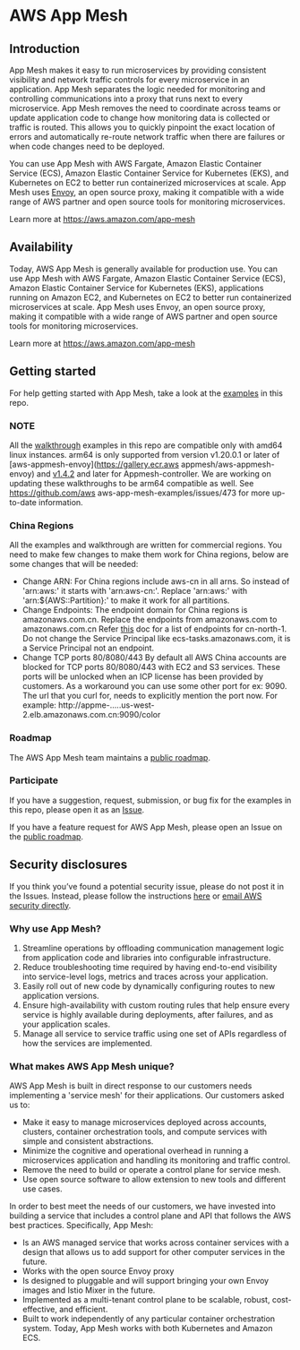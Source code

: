 # AWS App Mesh

## Introduction

App Mesh makes it easy to run microservices by providing consistent visibility and network traffic controls for every microservice in an application. App Mesh separates the logic needed for monitoring and controlling communications into a proxy that runs next to every microservice. App Mesh removes the need to coordinate across teams or update application code to change how monitoring data is collected or traffic is routed. This allows you to quickly pinpoint the exact location of errors and automatically re-route network traffic when there are failures or when code changes need to be deployed.

You can use App Mesh with AWS Fargate, Amazon Elastic Container Service (ECS), Amazon Elastic Container Service for Kubernetes (EKS), and Kubernetes on EC2 to better run containerized microservices at scale. App Mesh uses [Envoy](https://www.envoyproxy.io/), an open source proxy, making it compatible with a wide range of AWS partner and open source tools for monitoring microservices.

Learn more at https://aws.amazon.com/app-mesh

## Availability

Today, AWS App Mesh is generally available for production use. You can use App Mesh with AWS Fargate, Amazon Elastic Container Service (ECS), Amazon Elastic Container Service for Kubernetes (EKS), applications running on Amazon EC2, and Kubernetes on EC2 to better run containerized microservices at scale. App Mesh uses Envoy, an open source proxy, making it compatible with a wide range of AWS partner and open source tools for monitoring microservices.

Learn more at https://aws.amazon.com/app-mesh

## Getting started
For help getting started with App Mesh, take a look at the [examples](https://github.com/aws/aws-app-mesh-examples/tree/master/examples) in this repo.  

### NOTE     
All the [walkthrough](https://github.com/aws/aws-app-mesh-examples/tree/main/walkthroughs) examples in this repo are compatible only
with amd64 linux instances. arm64 is only supported from version v1.20.0.1 or later of [aws-appmesh-envoy](https://gallery.ecr.aws
appmesh/aws-appmesh-envoy) and [v1.4.2](https://github.com/aws/aws-app-mesh-controller-for-k8s/releases/tag/v1.4.2) and later for
Appmesh-controller. We are working on updating these walkthroughs to be arm64 compatible as well. See https://github.com/aws
aws-app-mesh-examples/issues/473 for more up-to-date information.  

### China Regions
All the examples and walkthrough are written for commercial regions. You need to make few changes to make them work for China regions, below are some changes that will be needed:

* Change ARN:
  For China regions include aws-cn in all arns. So instead of 'arn:aws:' it starts with 'arn:aws-cn:'.
  Replace 'arn:aws:' with 'arn:${AWS::Partition}:' to make it work for all partitions.
* Change Endpoints:
  The endpoint domain for China regions is amazonaws.com.cn. Replace the endpoints from amazonaws.com to amazonaws.com.cn Refer [this](https://docs.amazonaws.cn/en_us/aws/latest/userguide/endpoints-Beijing.html) doc for a list of endpoints for cn-north-1.
  Do not change the Service Principal like ecs-tasks.amazonaws.com, it is a Service Principal not an endpoint.
* Change TCP ports 80/8080/443
  By default all AWS China accounts are blocked for TCP ports 80/8080/443 with EC2 and S3 services. These ports will be unlocked when an ICP license has been provided by customers. As a workaround you can use some other port for ex: 9090. The url that you curl for, needs to explicitly mention the port now.
  For example: http://appme-.....us-west-2.elb.amazonaws.com.cn:9090/color

### Roadmap

The AWS App Mesh team maintains a [public roadmap](https://github.com/aws/aws-app-mesh-roadmap).

### Participate

If you have a suggestion, request, submission, or bug fix for the examples in this repo, please open it as an [Issue](https://github.com/aws/aws-app-mesh-examples/issues).  

If you have a feature request for AWS App Mesh, please open an Issue on the [public roadmap](https://github.com/aws/aws-app-mesh-roadmap).

## Security disclosures

If you think you’ve found a potential security issue, please do not post it in the Issues.  Instead, please follow the instructions [here](https://aws.amazon.com/security/vulnerability-reporting/) or [email AWS security directly](mailto:aws-security@amazon.com).

### Why use  App Mesh?

1. Streamline operations by offloading communication management logic from application code and libraries into configurable infrastructure.
2. Reduce troubleshooting time required by having end-to-end visibility into service-level logs, metrics and traces across your application.
3. Easily roll out of new code by dynamically configuring routes to new application versions.
4. Ensure high-availability with custom routing rules that help ensure every service is highly available during deployments, after failures, and as your application scales.
5. Manage all service to service traffic using one set of APIs regardless of how the services are implemented.

### What makes AWS App Mesh unique?

AWS App Mesh is built in direct response to our customers needs implementing a 'service mesh' for their applications. Our customers asked us to:

* Make it easy to manage microservices deployed across accounts, clusters, container orchestration tools, and compute services with simple and consistent abstractions.
* Minimize the cognitive and operational overhead in running a microservices application and handling its monitoring and traffic control.
* Remove the need to build or operate a control plane for service mesh.
* Use open source software to allow extension to new tools and different use cases.

In order to best meet the needs of our customers, we have invested into building a service that includes a control plane and API that follows the AWS best practices. Specifically, App Mesh:

* Is an AWS managed service that works across container services with a design that allows us to add support for other computer services in the future.
* Works with the open source Envoy proxy
* Is designed to pluggable and will support bringing your own Envoy images and Istio Mixer in the future.
* Implemented as a multi-tenant control plane to be scalable, robust, cost-effective, and efficient.
* Built to work independently of any particular container orchestration system. Today, App Mesh works with both Kubernetes and Amazon ECS.
